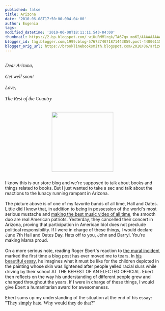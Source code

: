 ```yaml
---
published: false
title: Arizona
date: '2010-06-08T17:50:00.004-04:00'
author: Eugenia
tags: 
modified_datetime: '2010-06-08T18:11:11.543-04:00'
thumbnail: https://2.bp.blogspot.com/_wjUuRMMlrgk/TA67qx_mo6I/AAAAAAAAAPQ/jvJ3PAhwT1E/s72-c/hall-and-oates.jpg
blogger_id: tag:blogger.com,1999:blog-5767374071871443859.post-4400611513196704096
blogger_orig_url: https://brooklinebooksmith.blogspot.com/2010/06/arizona.html
---
```


<div><br /></div><div><div><span class="Apple-style-span"  style="font-family:georgia;"><span class="Apple-style-span"  style=" ;font-size:medium;"><i>Dear Arizona,</i></span></span></div><div><span class="Apple-style-span"  style="font-family:georgia;"><span class="Apple-style-span"  style=" ;font-size:medium;"><i><br />Get well soon! </i></span></span></div><div><span class="Apple-style-span"  style="font-family:georgia;"><span class="Apple-style-span"  style=" ;font-size:medium;"><i><br /></i></span></span></div><div><span class="Apple-style-span"  style="font-family:georgia;"><span class="Apple-style-span"  style=" ;font-size:medium;"><i>Love,</i></span></span></div><div><span class="Apple-style-span"  style="font-family:georgia;"><span class="Apple-style-span"  style=" ;font-size:medium;"><i><br /></i></span></span></div><div><span class="Apple-style-span"  style="font-family:georgia;"><span class="Apple-style-span"  style=" ;font-size:medium;"><i>The Rest of the Country</i></span></span></div></div><div><br /></div><div><br /></div><a onblur="try {parent.deselectBloggerImageGracefully();} catch(e) {}" href="https://2.bp.blogspot.com/_wjUuRMMlrgk/TA67qx_mo6I/AAAAAAAAAPQ/jvJ3PAhwT1E/s1600/hall-and-oates.jpg"><img style="display:block; margin:0px auto 10px; text-align:center;cursor:pointer; cursor:hand;width: 200px; height: 195px;" src="https://2.bp.blogspot.com/_wjUuRMMlrgk/TA67qx_mo6I/AAAAAAAAAPQ/jvJ3PAhwT1E/s200/hall-and-oates.jpg" border="0" alt="" id="BLOGGER_PHOTO_ID_5480524140205482914" /></a><br />I know this is our store blog and we're supposed to talk about books and things related to books. But I just wanted to take a sec and talk about the reactions to the lunacy running rampant in Arizona. <div><br /></div><div>The picture above is of one of my favorite bands of all time, Hall and Oates. Little did I know that, in addition to being in possession of the world's most serious mustache and <a href="https://www.youtube.com/watch?v=anLfoy2XsFw">making the best music video of all time</a>, the smooth duo are real American patriots. Yesterday, they cancelled their concert in Arizona, proving that participation in American Idol does not preclude political responsibility. If I were in charge of these things, I would declare June 7th Hall and Oates Day. Hats off to you, John and Darryl. You're making Mama proud.</div><div><br /></div><div>On a more serious note, reading Roger Ebert's reaction to <a href="https://wonkette.com/415809/arizona-school-demands-black-latino-students-faces-on-mural-be-changed-to-white#ixzz0qHNb3Ks6">the mural incident</a> marked the first time a blog post has ever moved me to tears. In <a href="https://blogs.suntimes.com/ebert/2010/06/how_would_i_feel_if.html">his beautiful essay</a>, he imagines what it must be like for the children depicted in the painting whose skin was lightened after people yelled racial slurs while driving by their school AT THE BEHEST OF AN ELECTED OFFICIAL. Ebert then reflects on the way his understanding of different people grew and changed throughout the years. If I were in charge of these things, I would give Ebert a humanitarian award for awesomeness. </div><div><br /></div><div>Ebert sums up my understanding of the situation at the end of his essay:<span class="Apple-style-span"  style="font-family:georgia;"><span class="Apple-style-span"  style="font-size:medium;"> "</span></span><span class="Apple-style-span"  style="font-family:georgia;"><span class="Apple-style-span"  style="font-size:medium;">They simply hate. Why would they do that?"</span></span></div>